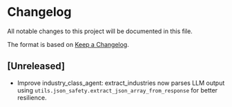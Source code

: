# Changelog

All notable changes to this project will be documented in this file.

The format is based on [Keep a Changelog](https://keepachangelog.com/en/1.0.0/).

## [Unreleased]
- Improve industry_class_agent: extract_industries now parses LLM output using
  `utils.json_safety.extract_json_array_from_response` for better resilience.
